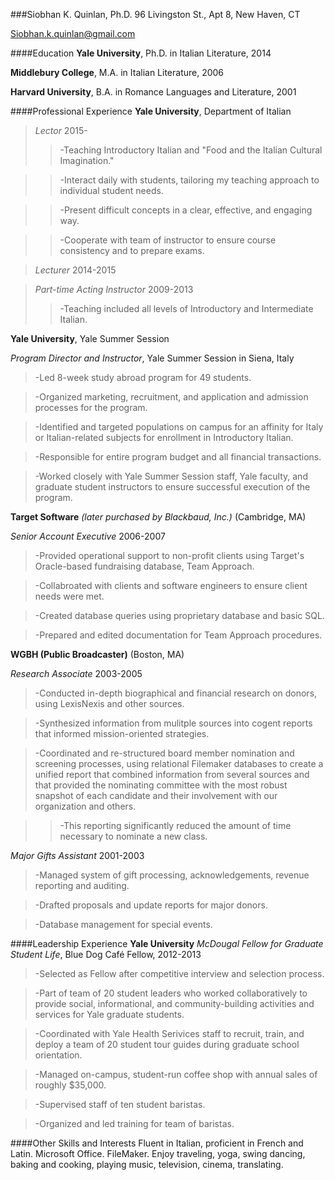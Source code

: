 ###Siobhan K. Quinlan, Ph.D.
96 Livingston St., Apt 8, New Haven, CT 

Siobhan.k.quinlan@gmail.com

####Education
**Yale University**, Ph.D. in Italian Literature, 2014

**Middlebury College**, M.A. in Italian Literature, 2006

**Harvard University**, B.A. in Romance Languages and Literature, 2001

####Professional Experience
**Yale University**, Department of Italian 
>*Lector* 2015-
>>-Teaching Introductory Italian and "Food and the Italian Cultural Imagination."

>>-Interact daily with students, tailoring my teaching approach to individual student needs.

>>-Present difficult concepts in a clear, effective, and engaging way.

>>-Cooperate with team of instructor to ensure course consistency and to prepare exams.

>*Lecturer* 2014-2015

>*Part-time Acting Instructor* 2009-2013
>>-Teaching included all levels of Introductory and Intermediate Italian. 

**Yale University**, Yale Summer Session

*Program Director and Instructor*, Yale Summer Session in Siena, Italy
>-Led 8-week study abroad program for 49 students.

>-Organized marketing, recruitment, and application and admission processes for the program.  

>-Identified and targeted populations on campus for an affinity for Italy or Italian-related subjects for enrollment in Introductory Italian.

>-Responsible for entire program budget and all financial transactions. 

>-Worked closely with Yale Summer Session staff, Yale faculty, and graduate student instructors to ensure successful execution of the program. 

**Target Software** *(later purchased by Blackbaud, Inc.)* (Cambridge, MA) 

*Senior Account Executive* 2006-2007
>-Provided operational support to non-profit clients using Target's Oracle-based fundraising database, Team Approach.

>-Collabroated with clients and software engineers to ensure client needs were met.

>-Created database queries using proprietary database and basic SQL.

>-Prepared and edited documentation for Team Approach procedures.

**WGBH (Public Broadcaster)** (Boston, MA)

*Research Associate* 2003-2005
>-Conducted in-depth biographical and financial research on donors, using LexisNexis and other sources.

>-Synthesized information from mulitple sources into cogent reports that informed mission-oriented strategies.

>-Coordinated and re-structured board member nomination and screening processes, using relational Filemaker databases to create a unified report that combined information from several sources and that provided the nominating committee with the most robust snapshot of each candidate and their involvement with our organization and others. 

>>-This reporting significantly reduced the amount of time necessary to nominate a new class. 

*Major Gifts Assistant* 2001-2003
>-Managed system of gift processing, acknowledgements, revenue reporting and auditing.

>-Drafted proposals and update reports for major donors.

>-Database management for special events.

####Leadership Experience
**Yale University** *McDougal Fellow for Graduate Student Life*, Blue Dog Café Fellow, 2012-2013
>-Selected as Fellow after competitive interview and selection process. 

>-Part of team of 20 student leaders who worked collaboratively to provide social, informational, and community-building activities and services for Yale graduate students. 

>-Coordinated with Yale Health Serivices staff to recruit, train, and deploy a team of 20 student tour guides during graduate school orientation.   

>-Managed on-campus, student-run coffee shop with annual sales of roughly $35,000.

>-Supervised staff of ten student baristas.

>-Organized and led training for team of baristas.

####Other Skills and Interests
Fluent in Italian, proficient in French and Latin.  Microsoft Office. FileMaker.  Enjoy traveling, yoga, swing dancing, baking and cooking, playing music, television, cinema, translating.  




